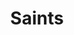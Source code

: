 ---
title: Saints
crosslinks:
- youtubefactsbot
- nfl
- MassdropBot
- falcons
- NFL_Draft
- france
- nflstreams
- place
- u_imguralbumbot
- minnesotavikings
- EvilLeagueOfEvil
- eagles
- panthers
- Patriots
- youtubot
- john_yukis_bots
- anti_gif_bot
- reddit_stream
- livven
- NewOrleans
---